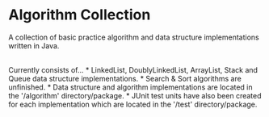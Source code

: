 # Algorithm Collection
A collection of basic practice algorithm and data structure implementations written in Java.

<br>
Currently consists of...
* LinkedList, DoublyLinkedList, ArrayList, Stack and Queue data structure implementations.
* Search & Sort algorithms are unfinished.
* Data structure and algorithm implementations are located in the '/algorithm' directory/package.
* JUnit test units have also been created for each implementation which are located in the '/test' directory/package.
